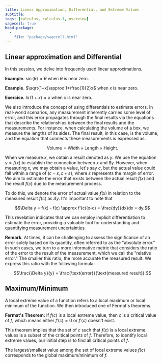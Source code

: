 ```yaml
---
title: Linear Approximation, Differential, and Extreme Values
subtitle: 
tags: [calculus, calculus-1, overview]
sagecell: true
head-package:
  -
    file: "package/sagecell.html"
---
```


## Linear approximation and Differential

In this session, we delve into frequently used linear approximations.

**Example.** $\sin(\theta)\approx \theta$ when $\theta$ is near zero.

**Example.** $\sqrt{1+x}\approx 1+\frac{1}{2}x$ when $x$ is near zero.

**Exercise.** $\ln(1+x)\approx x$ when $x$ is near zero.

We also introduce the concept of using differentials to estimate errors. In real-world scenarios, any measurement inherently carries some level of error, and this error propagates through the final results via the equations that describe the relationships between the final results and the measurements. For instance, when calculating the volume of a box, we measure the lengths of its sides. The final result, in this case, is the volume, and the equation that connects these measurements is expressed as:

$$\text{Volume} = \text{Width}\times\text{Length}\times\text{Height}.$$

When we measure $x$, we obtain a result denoted as $y$. We use the equation $y=f(x)$ to establish the connection between $x$ and $y. However, when measuring $x$, we may obtain a value, let's say $c$, but the actual value could fall within a range of $(c-\varepsilon, c+\varepsilon)$, where $\varepsilon$ represents the margin of error. We aim to estimate the error that exists between the actual result $f(x)$ and the result $f(c)$ due to the measurement process.

To do this, we denote the error of actual value $f(x)$ in relation to the measured result $f(c)$ as $\Delta y$. It's important to note that

$$\Delta y = f(x) - f(c) \approx f'(c)(x-c) = \frac{dy}{dx}dx = dy.$$

This revelation indicates that we can employ implicit differentiation to estimate the error, providing a valuable tool for understanding and quantifying measurement uncertainties.

**Remark.** At times, it can be challenging to assess the significance of an error solely based on its quantity, often referred to as the "absolute error." In such cases, we turn to a more informative metric that considers the ratio of the error to the result of the measurement, which we call the "relative error." The smaller this ratio, the more accurate the measured result. We express this ratio with the following formula:

$$\frac{\Delta y}{y} = \frac{\text{error}}{\text{measured result}}.$$


## Maximum/Minimum

A local extreme value of a function refers to a local maximum or local minimum of the function. We then introduced one of Fermat's theorems.

**Fermat's Theorem:** If $f(c)$ is a local extreme value, then $c$ is a critical value of $f$, which means either $f'(c) = 0$ or $f'(c)$ doesn't exist.

This theorem implies that the set of $c$ such that $f(c)$ is a local extreme values is a subset of the critical points of $f$. Therefore, to identify local extreme values, our initial step is to find all critical points of $f$.

The largest/smallest value among the set of local extreme values $f(c)$ corresponds to the global maximum/minimum of $f$. 